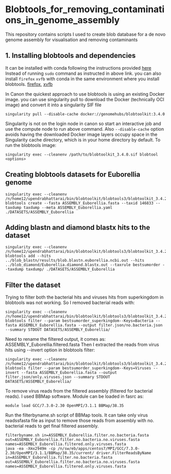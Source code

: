 # Blobtools_for_removing_contaminations_in_genome_assembly
This repository contains scripts I used to create blob database for a de novo genome assembly for visualisation and removing contaminants
## 1. Installing blobtools and dependencies
It can be installed with conda following the instructions provided [here](https://blobtoolkit.genomehubs.org/install/)
Instead of running `sudo` command as instructed in above link. you can also install `firefox` `xvfb` with conda in the same environment where you install blobtools. [firefox](https://anaconda.org/conda-forge/firefox), [xvfb](https://anaconda.org/conda-forge/xvfbwrapper)

In Canon the quickest approach to use blobtools is using an existing Docker image.  you can use singularity pull to download the Docker (technically OCI image) and convert it into a singularity SIF file
```
singularity pull --disable-cache docker://genomehubs/blobtoolkit:3.4.0
```
Singularity is not on the login node in canon so start an interactive job and use the compute node to run above command.
Also `--disable-cache` option avoids having the downloaded Docker image layers occupy space in the Singularity cache directory, which is in your home directory by default.
To run the blobtools image:
```
singularity exec --cleanenv /path/to/blobtoolkit_3.4.0.sif blobtool <options>
```

## Creating blobtools datasets for Euborellia genome
```
singularity exec --cleanenv /n/home12/upendrabhattarai/bin/blobtoolkit/blobtools3/blobtoolkit_3.4.2.sif blobtools create --fasta ASSEMBLY_Euborellia.fasta --taxid 146833 --taxdump taxdump --meta ASSEMBLY_Euborellia.yaml ./DATASETS/ASSEMBLY_Euborellia
```
## Adding blastn and diamond blastx hits to the dataset
```
singularity exec --cleanenv /n/home12/upendrabhattarai/bin/blobtoolkit/blobtools3/blobtoolkit_3.4.2.sif blobtools add --hits ../blob_blastn/results/blob.blastn.euborellia.ncbi.out --hits ../blob_diamond/Euborellia.diamond.blastx.out --taxrule bestsumorder --taxdump taxdump/ ./DATASETS/ASSEMBLY_Euborellia
```

## Filter the dataset
Trying to filter both the bacterial hits and viruses hits from superkingdom in blobtools was not working.
So I removed bacterial reads with:
```
singularity exec --cleanenv /n/home12/upendrabhattarai/bin/blobtoolkit/blobtools3/blobtoolkit_3.4.2.sif blobtools filter --param bestsumorder_superkingdom--Keys=Bacteria --fasta ASSEMBLY_Euborellia.fasta --output filter.json/no.bacteria.json --summary STDOUT DATASETS/ASSEMBLY_Euborellia/
```
Need to rename the filtered output, it comes as: ASSEMBLY_Euborellia.filtered.fasta
Then I extracted the reads from virus hits using --invert option in blobtools filter:
```
singularity exec --cleanenv /n/home12/upendrabhattarai/bin/blobtoolkit/blobtools3/blobtoolkit_3.4.2.sif blobtools filter --param bestsumorder_superkingdom--Keys=Viruses --invert --fasta ASSEMBLY_Euborellia.fasta --output filter.json/only.viruses.json --summary STDOUT DATASETS/ASSEMBLY_Euborellia/
```
To remove virus reads from the filtered assembly (filtered for bacterial reads). I used BBMap software.
Module can be loaded in fasrc as:
```
module load GCC/7.3.0-2.30 OpenMPI/3.1.1 BBMap/38.35
```
Run the filterbyname.sh script of BBMap tools. It can take only virus readssfasta file as input to remove those reads from assembly with no. bacterial reads to get final filtered assembly.
```
filterbyname.sh in=ASSEMBLY_Euborellia.filter.no.bacteria.fasta out=ASSEMBLY_Euborellia.filter.no.bacteria.no.viruses.fasta names=ASSEMBLY_Euborellia.filtered.only.viruses.fasta
java -ea -Xmx2949m -cp /n/sw/eb/apps/centos7/MPI/GCC/7.3.0-2.30/OpenMPI/3.1.1/BBMap/38.35/current/ driver.FilterReadsByName in=ASSEMBLY_Euborellia.filter.no.bacteria.fasta out=ASSEMBLY_Euborellia.filter.no.bacteria.no.viruses.fasta names=ASSEMBLY_Euborellia.filtered.only.viruses.fasta
```
